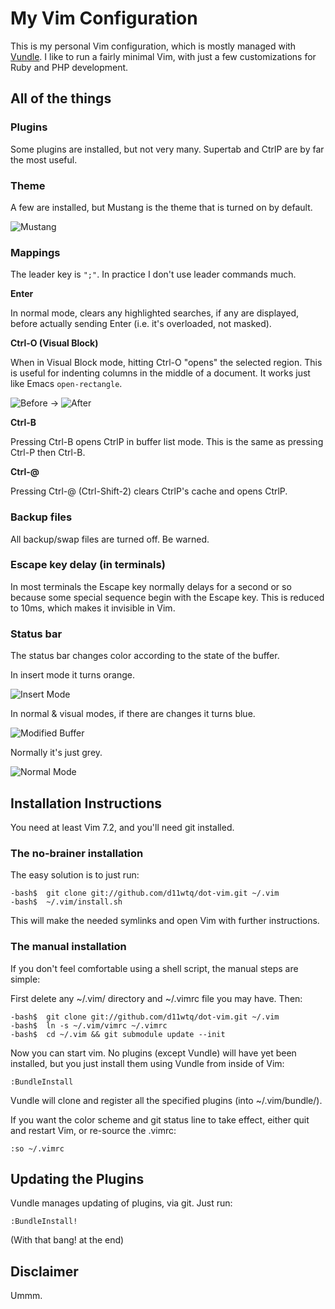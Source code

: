 # My Vim Configuration

This is my personal Vim configuration, which is mostly managed with
[Vundle](https://github.com/gmarik/vundle/).  I like to run a fairly minimal
Vim, with just a few customizations for Ruby and PHP development.

## All of the things

### Plugins

Some plugins are installed, but not very many. Supertab and CtrlP are by far
the most useful.

### Theme

A few are installed, but Mustang is the theme that is turned on by default.

![Mustang](http://i.imgur.com/a2moY.png)

### Mappings

The leader key is `";"`. In practice I don't use leader commands much.

**Enter**

In normal mode, clears any highlighted searches, if any are displayed, before
actually sending Enter (i.e. it's overloaded, not masked).

**Ctrl-O (Visual Block)**

When in Visual Block mode, hitting Ctrl-O "opens" the selected region. This
is useful for indenting columns in the middle of a document. It works just
like Emacs `open-rectangle`.

![Before](http://i.stack.imgur.com/LywJK.png)
->
![After](http://i.stack.imgur.com/wxi2x.png)

**Ctrl-B**

Pressing Ctrl-B opens CtrlP in buffer list mode. This is the same as pressing
Ctrl-P then Ctrl-B.

**Ctrl-@**

Pressing Ctrl-@ (Ctrl-Shift-2) clears CtrlP's cache and opens CtrlP.

### Backup files

All backup/swap files are turned off. Be warned.

### Escape key delay (in terminals)

In most terminals the Escape key normally delays for a second or so because
some special sequence begin with the Escape key. This is reduced to 10ms,
which makes it invisible in Vim.

### Status bar

The status bar changes color according to the state of the buffer.

In insert mode it turns orange.

![Insert Mode](http://i.imgur.com/yU66I.png)

In normal & visual modes, if there are changes it turns blue.

![Modified Buffer](http://i.imgur.com/NPCaj.png)

Normally it's just grey.

![Normal Mode](http://i.imgur.com/Pvs3l.png)

## Installation Instructions

You need at least Vim 7.2, and you'll need git installed.

### The no-brainer installation

The easy solution is to just run:

    -bash$  git clone git://github.com/d11wtq/dot-vim.git ~/.vim
    -bash$  ~/.vim/install.sh

This will make the needed symlinks and open Vim with further instructions.

### The manual installation

If you don't feel comfortable using a shell script, the manual
steps are simple:

First delete any ~/.vim/ directory and ~/.vimrc file you may have. Then:

    -bash$  git clone git://github.com/d11wtq/dot-vim.git ~/.vim
    -bash$  ln -s ~/.vim/vimrc ~/.vimrc
    -bash$  cd ~/.vim && git submodule update --init

Now you can start vim.  No plugins (except Vundle) will have yet been
installed, but you just install them using Vundle from inside of Vim:

    :BundleInstall

Vundle will clone and register all the specified plugins (into ~/.vim/bundle/).

If you want the color scheme and git status line to take effect, either quit
and restart Vim, or re-source the .vimrc:

    :so ~/.vimrc

## Updating the Plugins

Vundle manages updating of plugins, via git.  Just run:

    :BundleInstall!

(With that bang! at the end)

## Disclaimer

Ummm.

